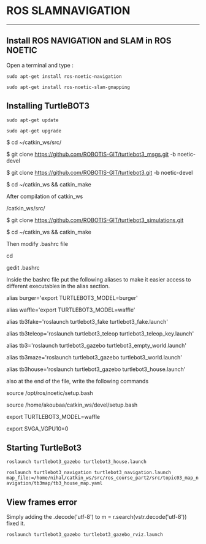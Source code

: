 # ROS SLAMNAVIGATION
-----

## Install ROS NAVIGATION and SLAM in ROS NOETIC

Open a terminal and type :

`sudo apt-get install ros-noetic-navigation`

`sudo apt-get install ros-noetic-slam-gmapping`

## Installing TurtleBOT3 

`sudo apt-get update`

`sudo apt-get upgrade`

$ cd ~/catkin_ws/src/

$ git clone https://github.com/ROBOTIS-GIT/turtlebot3_msgs.git -b noetic-devel

$ git clone  https://github.com/ROBOTIS-GIT/turtlebot3.git -b noetic-devel

$ cd ~/catkin_ws && catkin_make

After compilation of catkin_ws

/catkin_ws/src/

$ git clone https://github.com/ROBOTIS-GIT/turtlebot3_simulations.git

$ cd ~/catkin_ws && catkin_make

Then modify .bashrc file

cd

gedit .bashrc

Inside the bashrc file put the following aliases to make it easier access to different executables in the alias section.

alias burger='export TURTLEBOT3_MODEL=burger'

alias waffle='export TURTLEBOT3_MODEL=waffle'

alias tb3fake='roslaunch turtlebot3_fake turtlebot3_fake.launch'

alias tb3teleop='roslaunch turtlebot3_teleop turtlebot3_teleop_key.launch'

alias tb3='roslaunch turtlebot3_gazebo turtlebot3_empty_world.launch'

alias tb3maze='roslaunch turtlebot3_gazebo turtlebot3_world.launch'

alias tb3house='roslaunch turtlebot3_gazebo turtlebot3_house.launch'

also at the end of the file, write the following commands

source /opt/ros/noetic/setup.bash

source /home/akoubaa/catkin_ws/devel/setup.bash

export TURTLEBOT3_MODEL=waffle

export SVGA_VGPU10=0

## Starting TurtleBot3 

`roslaunch turtlebot3_gazebo turtlebot3_house.launch`

`roslaunch turtlebot3_navigation turtlebot3_navigation.launch map_file:=/home/nihal/catkin_ws/src/ros_course_part2/src/topic03_map_navigation/tb3map/tb3_house_map.yaml`

## View frames error

Simply adding the .decode('utf-8') to m = r.search(vstr.decode('utf-8')) fixed it.

`roslaunch turtlebot3_gazebo turtlebot3_gazebo_rviz.launch`
